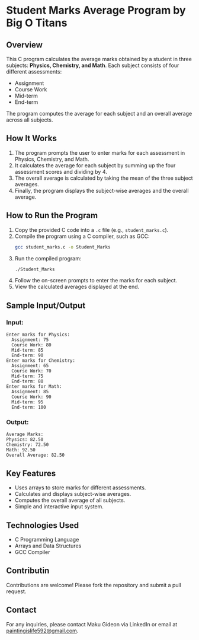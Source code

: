# Student Marks Average Program by Big O Titans

## Overview
This C program calculates the average marks obtained by a student in three subjects: **Physics, Chemistry, and Math**. Each subject consists of four different assessments:
- Assignment
- Course Work
- Mid-term
- End-term

The program computes the average for each subject and an overall average across all subjects.

## How It Works
1. The program prompts the user to enter marks for each assessment in Physics, Chemistry, and Math.
2. It calculates the average for each subject by summing up the four assessment scores and dividing by 4.
3. The overall average is calculated by taking the mean of the three subject averages.
4. Finally, the program displays the subject-wise averages and the overall average.

## How to Run the Program
1. Copy the provided C code into a `.c` file (e.g., `student_marks.c`).
2. Compile the program using a C compiler, such as GCC:
   ```sh
   gcc student_marks.c -o Student_Marks
   ```
3. Run the compiled program:
   ```sh
   ./Student_Marks
   ```
4. Follow the on-screen prompts to enter the marks for each subject.
5. View the calculated averages displayed at the end.

## Sample Input/Output
### Input:
```
Enter marks for Physics:
  Assignment: 75
  Course Work: 80
  Mid-term: 85
  End-term: 90
Enter marks for Chemistry:
  Assignment: 65
  Course Work: 70
  Mid-term: 75
  End-term: 80
Enter marks for Math:
  Assignment: 85
  Course Work: 90
  Mid-term: 95
  End-term: 100
```

### Output:
```
Average Marks:
Physics: 82.50
Chemistry: 72.50
Math: 92.50
Overall Average: 82.50
```

## Key Features
- Uses arrays to store marks for different assessments.
- Calculates and displays subject-wise averages.
- Computes the overall average of all subjects.
- Simple and interactive input system.

## Technologies Used

- C Programming Language
- Arrays and Data Structures
- GCC Compiler

## Contributin
Contributions are welcome! Please fork the repository and submit a pull request.

## Contact
For any inquiries, please contact Maku Gideon via LinkedIn or email at paintingislife592@gmail.com.

